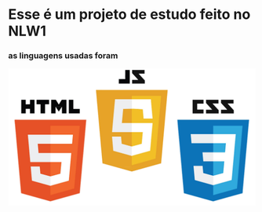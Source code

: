 # Esse é um projeto de estudo feito no NLW1

### as linguagens usadas foram

![imagem de e HTML CSS e JS](https://github.com/caio-gabriel-cruz/Ecoleta/blob/master/html-css-js.png)
